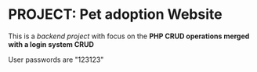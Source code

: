 # PROJECT: Pet adoption Website

This is a _backend project_ with focus on the **PHP CRUD operations merged with a login system CRUD**

User passwords are "123123"
